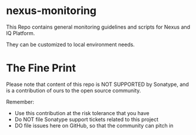 # nexus-monitoring

This Repo contains general monitoring guidelines and scripts for Nexus and IQ Platform.

They can be customized to local environment needs.

# The Fine Print

Please note that content of this repo is NOT SUPPORTED by Sonatype, and is a contribution of ours to the open source community. 

Remember:

- Use this contribution at the risk tolerance that you have
- Do NOT file Sonatype support tickets related to this project
- DO file issues here on GitHub, so that the community can pitch in
